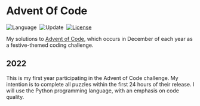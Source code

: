 # Advent Of Code

![Language](https://img.shields.io/badge/Languages-Python-orange)&nbsp;
![Update](https://img.shields.io/badge/Updated-Daily-green.svg)&nbsp;
[![License](https://img.shields.io/badge/License-MIT-blue.svg)](./LICENSE.md)&nbsp;

My solutions to [Advent of Code](https://adventofcode.com/), which occurs in December of each year as a festive-themed coding challenge.

## 2022

This is my first year participating in the Advent of Code challenge.
My intention is to complete all puzzles within the first 24 hours of their release.
I will use the Python programming language, with an emphasis on code quality.
